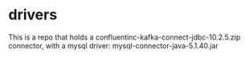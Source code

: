 # drivers


This is a repo that holds a confluentinc-kafka-connect-jdbc-10.2.5.zip connector, with a mysql driver: 
mysql-connector-java-5.1.40.jar

